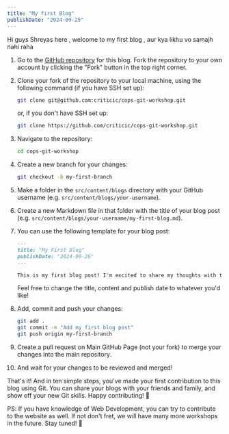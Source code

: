 ```yaml
---
title: "My first Blog"
publishDate: "2024-09-25"
---
```


Hi guys Shreyas here , welcome to my first blog , aur kya likhu vo samajh nahi raha

1. Go to the [GitHub repository](https://github.com/criticic/cops-git-workshop) for this blog. Fork the repository to your own account by clicking the "Fork" button in the top right corner.

2. Clone your fork of the repository to your local machine, using the following command (if you have SSH set up):

   ```sh
   git clone git@github.com:criticic/cops-git-workshop.git
   ```

   or, if you don't have SSH set up:

   ```sh
   git clone https://github.com/criticic/cops-git-workshop.git
   ```

3. Navigate to the repository:

   ```sh
   cd cops-git-workshop
   ```

4. Create a new branch for your changes:

   ```sh
   git checkout -b my-first-branch
   ```

5. Make a folder in the `src/content/blogs` directory with your GitHub username (e.g. `src/content/blogs/your-username`).

6. Create a new Markdown file in that folder with the title of your blog post (e.g. `src/content/blogs/your-username/my-first-blog.md`).

7. You can use the following template for your blog post:

   ```md
   ---
   title: "My First Blog"
   publishDate: "2024-09-26"
   ---

   This is my first blog post! I'm excited to share my thoughts with the world.
   ```

   Feel free to change the title, content and publish date to whatever you'd like!

8. Add, commit and push your changes:

   ```sh
   git add .
   git commit -m "Add my first blog post"
   git push origin my-first-branch
   ```

9. Create a pull request on Main GitHub Page (not your fork) to merge your changes into the main repository.

10. And wait for your changes to be reviewed and merged!

That's it! And in ten simple steps, you've made your first contribution to this blog using Git. You can share your blogs with your friends and family, and show off your new Git skills. Happy contributing! 🚀

PS: If you have knowledge of Web Development, you can try to contribute to the website as well. If not don't fret, we will have many more workshops in the future. Stay tuned! 🎉
